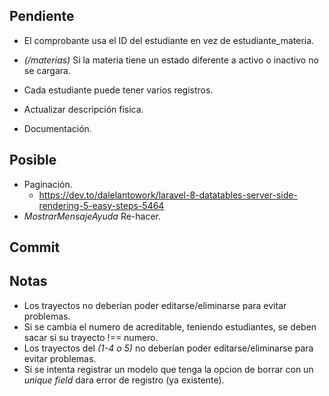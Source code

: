 ## **Pendiente**

-   El comprobante usa el ID del estudiante en vez de estudiante_materia.
    
-   _(/materias)_ Si la materia tiene un estado diferente a activo o inactivo no se cargara.

-   Cada estudiante puede tener varios registros.

-   Actualizar descripción fisica.
-   Documentación.

## **Posible**

-   Paginación.
    -   https://dev.to/dalelantowork/laravel-8-datatables-server-side-rendering-5-easy-steps-5464
-   _MostrarMensajeAyuda_ Re-hacer.

## **Commit**


## **Notas**

-   Los trayectos no deberían poder editarse/eliminarse para evitar problemas.
-   Si se cambia el numero de acreditable, teniendo estudiantes, se deben sacar si su trayecto !== numero.
-   Los trayectos del _(1-4 o 5)_ no deberían poder editarse/eliminarse para evitar problemas.
-   Si se intenta registrar un modelo que tenga la opcion de borrar con un _unique field_ dara error de registro (ya existente).
